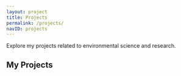 ```yaml
---
layout: project
title: Projects
permalink: /projects/
navID: projects
---
```


Explore my projects related to environmental science and research.

<div class="projects-content">
  <h2>My Projects</h2>
  
  <div class="projects-grid">
    <!-- Project items will be listed here -->
  </div>
</div> 